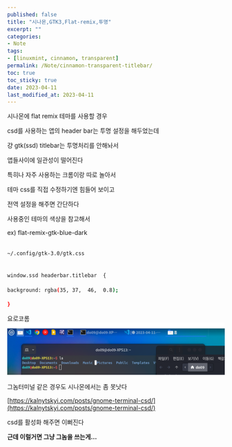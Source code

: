 ```yaml
---
published: false
title: "시나몬,GTK3,Flat-remix,투명"
excerpt: ""
categories:
- Note
tags:
- [linuxmint, cinnamon, transparent]
permalink: /Note/cinnamon-transparent-titlebar/
toc: true
toc_sticky: true
date: 2023-04-11
last_modified_at: 2023-04-11
---
```



시나몬에 flat remix 테마를 사용할 경우

csd를 사용하는 앱의 header bar는 투명 설정을 해두었는데

걍 gtk(ssd) titlebar는 투명처리를 안해놔서

앱들사이에 일관성이 떨어진다

특히나 자주 사용하는 크롬이랑 따로 놀아서


테마 css를 직접 수정하기엔 힘들어 보이고

전역 설정을 해주면 간단하다

사용중인 테마의 색상을 참고해서

ex) flat-remix-gtk-blue-dark

```sh

~/.config/gtk-3.0/gtk.css


window.ssd headerbar.titlebar  {

background: rgba(35, 37,  46,  0.8);

}

```


요로코롬   
![스크린샷](/assets/images/posts_img/screenshot.png "스크린샷")

그놈터미널 같은 경우도 시나몬에서는 좀 못낫다

[https://kalnytskyi.com/posts/gnome-terminal-csd/](https://kalnytskyi.com/posts/gnome-terminal-csd/)

csd를 활성화 해주면 이뻐진다



**근데 이럴거면 그냥 그놈을 쓰는게...** 